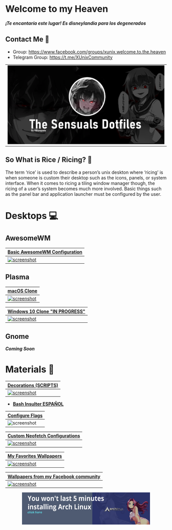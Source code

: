 # Welcome to my Heaven
***¡Te encantaría este lugar! Es disneylandia para los degenerados***

## Contact Me 👥

- Group: https://www.facebook.com/groups/xunix.welcome.to.the.heaven
- Telegram Group: https://t.me/XUnixCommunity


|  |
| --- |
| ![screenshot](https://github.com/Hblanqueto/The-Sensuals-Dotfiles/blob/master/Images%20to%20the%20Repository/Bg.png) |

## So What is Rice / Ricing? 🍙
The term ‘rice’ is used to describe a person’s unix deskton where ‘ricing’ is when someone is custom their desktop such as the icons, panels, or system interface. When it comes to ricing a tiling window manager though, the ricing of a user’s system becomes much more involved. Basic things such as the panel bar and application launcher must be configured by the user.

# Desktops 💻

## AwesomeWM
| **[Basic AwesomeWM Configuration](https://github.com/The-Sensual-Dotfiles/AwesomeWM-for-Beginners)** | 
| --- |
| <a href="https://github.com/The-Sensual-Dotfiles/Plasma-Catalina-Rice"> ![screenshot](https://github.com/The-Sensual-Dotfiles/AwesomeWM-for-Beginners/blob/main/Example/Example%20.png) |


## Plasma
 | **[macOS Clone](https://github.com/The-Sensual-Dotfiles/Plasma-Catalina-Rice)**|
 | --- |
 |  <a href="https://github.com/The-Sensual-Dotfiles/AwesomeWM-for-Beginners"> ![screenshot](https://github.com/The-Sensual-Dotfiles/Plasma-Catalina-Rice/blob/main/Pictures/01.png) |
 
 |  **[Windows 10 Clone "IN PROGRESS"](https://github.com/The-Sensual-Dotfiles/Windows-10-Plasma)** |
 | --- |
 | <a href="https://github.com/The-Sensual-Dotfiles/Windows-10-Plasma"> ![screenshot](https://github.com/The-Sensual-Dotfiles/Windows-10-Plasma/blob/main/Pictures/04.jpg) |

## Gnome
***Coming Soon***


# Materials 📂

| **[Decorations (SCRIPTS)](https://github.com/The-Sensual-Dotfiles/Decorations)** |
| --- |
| <a href="https://github.com/The-Sensual-Dotfiles/Decorations"> ![screenshot](https://github.com/The-Sensual-Dotfiles/Decorations/blob/main/Examples/Examples.png) | 

- **[Bash Insulter ESPAÑOL](https://github.com/The-Sensual-Dotfiles/Bash-Insulter-Spanish-Edition)**

| **[Configure Flags](https://github.com/The-Sensual-Dotfiles/flags-config)** |
| --- | 
|![screenshot](https://github.com/The-Sensual-Dotfiles/flags-config/blob/main/MauConfig.jpg)  | 

| **[Custom Neofetch Configurations](https://github.com/The-Sensual-Dotfiles/Custom-Neofetch)** |
| --- |
| <a href="https://github.com/The-Sensual-Dotfiles/Custom-Neofetch"> ![screenshot](https://github.com/The-Sensual-Dotfiles/Custom-Neofetch/blob/main/Examples/03.png) |

| **[My Favorites Wallpapers](https://github.com/The-Sensual-Dotfiles/My-Wallpapers)** |
| --- |
| <a href="https://github.com/The-Sensual-Dotfiles/My-Wallpapers"> ![screenshot](https://github.com/The-Sensual-Dotfiles/My-Wallpapers/blob/main/No%20Russians%20TF2.png) |

| **[Wallpapers from my Facebook community](https://github.com/XUnix-Corp/Wallpapers-Zone)** |
| --- |
| <a href="https://github.com/XUnix-Corp/Wallpapers-Zone"> ![screenshot](https://github.com/XUnix-Corp/Wallpapers/blob/master/Materiales%20para%20el%20README%20(NO%20MODIFICAR)/WAllpaper%20Zone.png) | 

<div align="center">

<a href="https://github.com/victor-bayas/simplyarch"> <img src="https://github.com/Hblanqueto/The-Sensuals-Dotfiles/blob/master/Images%20to%20the%20Repository/template.png" align="center" height="100px"> </a>

 </div>
